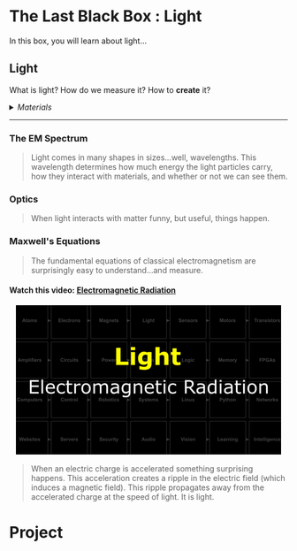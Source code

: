 # The Last Black Box : Light
In this box, you will learn about light...

## Light
What is light? How do we measure it? How to **create** it?

<details><summary><i>Materials</i></summary><p>

Name|Depth|Description| # |Package|Data|Link|
:-------|:---:|:----------|:-----:|:-:|:--:|:--:|
Lightbulb|10|Mini incandescent bulb (6 V)|1|Active Electronics|[-D-](/boxes/light/_resources/datasheets/lamp_G501.pdf)|[-L-](https://uk.farnell.com/cml-innovative-technologies/g501/lamp-mes-g3-1-2-6-5v-1-95w/dp/1139207)

</p></details><hr>

### The EM Spectrum
> Light comes in many shapes in sizes...well, wavelengths. This wavelength determines how much energy the light particles carry, how they interact with materials, and whether or not we can see them.


### Optics
> When light interacts with matter funny, but useful, things happen.


### Maxwell's Equations
> The fundamental equations of classical electromagnetism are surprisingly easy to understand...and measure.


#### Watch this video: [Electromagnetic Radiation](https://vimeo.com/1032447600)
<p align="center">
<a href="https://vimeo.com/1032447600" title="Control+Click to watch in new tab"><img src="../../boxes/light/_resources/lessons/thumbnails/Electromagnetic-Radiation.gif" alt="Electromagnetic Radiation" width="480"/></a>
</p>

> When an electric charge is accelerated something surprising happens. This acceleration creates a ripple in the electric field (which induces a magnetic field). This ripple propagates away from the accelerated charge at the speed of light. It is light.


# Project
